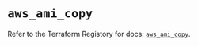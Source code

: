 # `aws_ami_copy`

Refer to the Terraform Registory for docs: [`aws_ami_copy`](https://registry.terraform.io/providers/hashicorp/aws/5.16.1/docs/resources/ami_copy).
